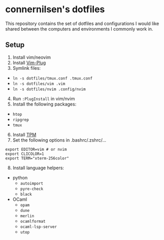 # connernilsen's dotfiles

This repository contains the set of dotfiles and configurations I would like shared between the computers and environments I commonly work in.

## Setup

1. Install vim/neovim
2. Install [Vim-Plug](https://github.com/junegunn/vim-plug)
3. Symlink files:
  - `ln -s dotfiles/tmux.conf .tmux.conf`
  - `ln -s dotfiles/vim .vim`
  - `ln -s dotfiles/nvim .config/nvim`
4. Run `:PlugInstall` in vim/nvim
5. Install the following packages:
  - `htop`
  - `ripgrep`
  - `tmux`
6. Install [TPM](https://github.com/tmux-plugins/tpm)
7. Set the following options in .bashrc/.zshrc/...
```
export EDITOR=vim # or nvim
export CLICOLOR=1
export TERM="xterm-256color"
```
8. Install language helpers:
  - python
    - `autoimport`
    - `pyre-check`
    - `black`
  - OCaml
    - `opam`
    - `dune`
    - `merlin`
    - `ocamlformat`
    - `ocaml-lsp-server`
    - `utop`
